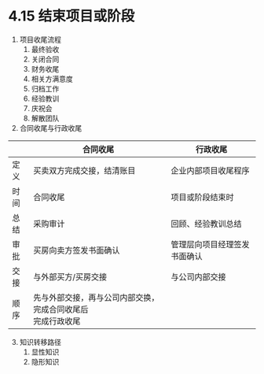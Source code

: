 # 4.15 结束项目或阶段

1. 项目收尾流程
   1. 最终验收
   2. 关闭合同
   3. 财务收尾
   4. 相关方满意度
   5. 归档工作
   6. 经验教训
   7. 庆祝会
   8. 解散团队
2. 合同收尾与行政收尾

|      | 合同收尾                                                     | 行政收尾                     |
| ---- | ------------------------------------------------------------ | ---------------------------- |
| 定义 | 买卖双方完成交接，结清账目                                   | 企业内部项目收尾程序         |
| 时间 | 合同收尾                                                     | 项目或阶段结束时             |
| 总结 | 采购审计                                                     | 回顾、经验教训总结           |
| 审批 | 买房向卖方签发书面确认                                       | 管理层向项目经理签发书面确认 |
| 交接 | 与外部买方/买房交接                                          | 与公司内部交接               |
| 顺序 | 先与外部交接，再与公司内部交换，完成合同收尾后<br />完成行政收尾 |                              |

3. 知识转移路径
   1. 显性知识
   2. 隐形知识



